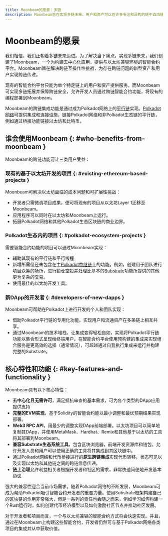 ```yaml
---
title: Moonbeam的愿景｜多链
description: Moonbeam旨在实现多链未来，用户和资产可以在许多专注和异构的链中自由移动。
---
```


# Moonbeam的愿景

我们相信，我们正朝着多链未来迈进。为了解决当下痛点，实现多链未来，我们创建了Moonbeam，一个为构建去中心化应用，提供与以太坊兼容环境的智能合约平台。Moonbeam旨在解决跨链互操作性挑战，为存在跨链问题的新型资产和用户实现跨链传递。

现有的智能合约平台只能为单个特定链上的用户和资产提供服务。而Moonbeam可实现多链拓展并保障跨链安全，允许开发人员通过跨链智能合约功能，将现有的编程部署到Moonbeam。

Moonbeam的跨链集成功能是通过成为Polkadot网络上的[平行链](/resources/glossary/#parachains)实现。[Polkadot网络](/resources/glossary/#polkadot)可提供集成和连接设施，链接Polkadot网络和非Polkadot生态链的平行链，例如通过桥接功能链接以太坊和比特币。

## 谁会使用Moonbeam {: #who-benefits-from-moonbeam }

Moonbeam的跨链功能可让三类用户受益：

### 现有的基于以太坊开发的项目 {: #existing-ethereum-based-projects }

Moonbeam可解决以太坊面临的成本问题和可扩展性挑战：

 - 开发者只需微调项目成果，便可将现有的项目从以太坊Layer 1迁移至Moonbeam。
 - 应用程序可以同时在以太坊和Moonbeam上运行。
 - 拓展Polkadot网络和其他Polkadot生态区块链的商业边界。  

### Polkadot生态内的项目 {: #polkadot-ecosystem-projects }

需要智能合约功能的项目可以通过Moonbeam实现：

 - 辅助其现有的平行链和平行线程
 - 新增所需但还未包含在主[Polkadot中继链](/resources/glossary/#relay-chain)上的功能。例如，创建用于团队进行项目众筹的场所，进行锁仓空投并处理比基本的[Substrate](/resources/glossary/#substrate)功能所提供的其他更为复杂的交易。  
 - 使用最佳的以太坊开发工具。  

### 新DApp的开发者 {: #developers-of-new-dapps }

Moonbeam可帮助在Polkadot上进行开发的个人和团队实现：

 - 借助Polkadot平行链的专用化功能，实现用户和流通资产在多条链上相互共享。
 - 通过Moonbeam的技术堆栈，让集成变得轻松自如，实现将Polkadot平行链功能以集合形式呈现给终端用户。在智能合约平台使用预构建的集成来实现组合服务是更高效的选择（通常情况），可超越通过自我执行集成来运行并构建完整的Substrate。

## 核心特性和功能 {: #key-features-and-functionality }

Moonbeam具有以下核心特性：  

 - **去中心化且无需许可**，满足抵抗审查的基本需求，可为各个类型的DApp应用提供支持
 - **完整的EVM实现**，基于Solidity的智能合约能以最小调整和最优预期结果实现部署。
 - **Web3 RPC API**，用最少的调整实现DApp前端部署。以太坊项目可以简单地复制其DApp，并使用MetaMask、Hardhat、Remix和其他基于以太坊的工具将其部署到Moonbeam。
 - **兼容Substrate生态系统工具**，包含区块浏览器，前端开发资源库和钱包，允许开发人员和用户可以使用正确的工具将其集成到其区块链中。
 - 通过Polkadot网络和代币桥接进行的**原生跨链集成**实现代币转移，状态可见以及实现以太坊和其他链之间的跨链信息传递。
 - **链上治理**允许利益相关者根据开发者和社区的需求，非常快速简便地开发基本协议

强大的兼容性迎合当前市场需求。随着Polkadot网络的不断发展，Moonbeam可成为帮助Polkadot吸引智能合约开发者的重要力量。使用Substrate框架构建自己的区块链的作用非常强大，但是一系列的责任也会随之而来，例如学习如何构建一个Rust运行时，如何创建代币经济模型以及如何激励社区节点并推动社区发展。

对于开发者和项目而言，一个与以太坊兼容的智能合约方式将会快速实现。并且，通过在Moonbeam上构建这些智能合约，开发者仍然可与基于Polkadot网络各类项目的集成并从中获取价值。
